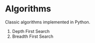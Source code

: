 # Algorithms

Classic algorithms implemented in Python. 

1. Depth First Search
2. Breadth First Search
